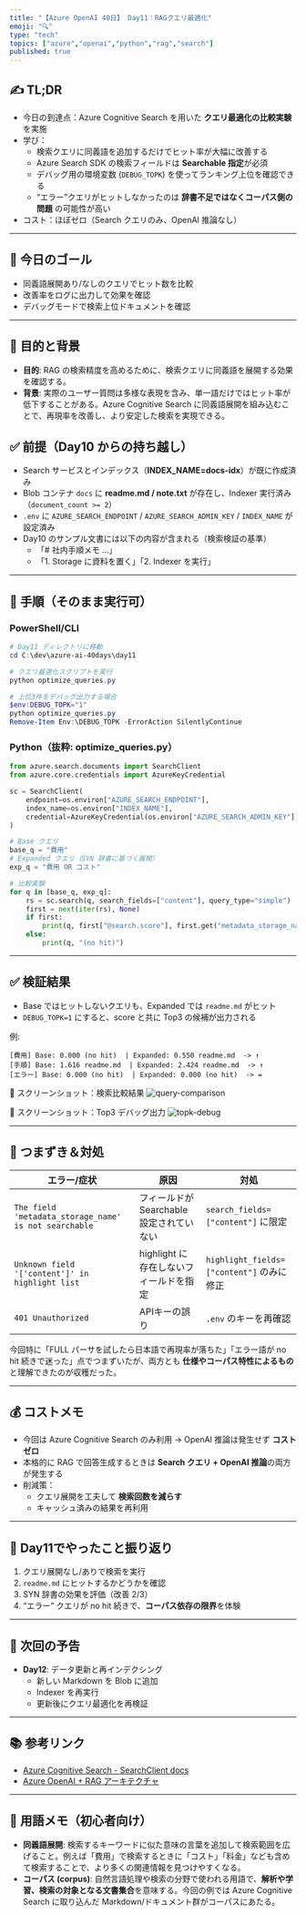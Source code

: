 ```yaml
---
title: "【Azure OpenAI 40日】 Day11：RAGクエリ最適化"
emoji: "🔍"
type: "tech"
topics: ["azure","openai","python","rag","search"]
published: true
---
```


## ✍️ TL;DR
- 今日の到達点：Azure Cognitive Search を用いた **クエリ最適化の比較実験** を実施
- 学び：
  - 検索クエリに同義語を追加するだけでヒット率が大幅に改善する
  - Azure Search SDK の検索フィールドは **Searchable 指定**が必須
  - デバッグ用の環境変数 (`DEBUG_TOPK`) を使ってランキング上位を確認できる
  - “エラー”クエリがヒットしなかったのは **辞書不足ではなくコーパス側の問題** の可能性が高い
- コスト：ほぼゼロ（Search クエリのみ、OpenAI 推論なし）

---

## 🧭 今日のゴール
- 同義語展開あり/なしのクエリでヒット数を比較
- 改善率をログに出力して効果を確認
- デバッグモードで検索上位ドキュメントを確認

---

## 🎯 目的と背景
- **目的**: RAG の検索精度を高めるために、検索クエリに同義語を展開する効果を確認する。
- **背景**: 実際のユーザー質問は多様な表現を含み、単一語だけではヒット率が低下することがある。Azure Cognitive Search に同義語展開を組み込むことで、再現率を改善し、より安定した検索を実現できる。

## ✅ 前提（Day10 からの持ち越し）
- Search サービスとインデックス（**INDEX_NAME=docs-idx**）が既に作成済み
- Blob コンテナ `docs` に **readme.md / note.txt** が存在し、Indexer 実行済み（`document_count >= 2`）
- `.env` に `AZURE_SEARCH_ENDPOINT` / `AZURE_SEARCH_ADMIN_KEY` / `INDEX_NAME` が設定済み
- Day10 のサンプル文書には以下の内容が含まれる（検索検証の基準）
  - 「# 社内手順メモ …」
  - 「1. Storage に資料を置く」「2. Indexer を実行」

---

## 🔧 手順（そのまま実行可）

### PowerShell/CLI
```powershell
# Day11 ディレクトリに移動
cd C:\dev\azure-ai-40days\day11

# クエリ最適化スクリプトを実行
python optimize_queries.py

# 上位3件をデバッグ出力する場合
$env:DEBUG_TOPK="1"
python optimize_queries.py
Remove-Item Env:\DEBUG_TOPK -ErrorAction SilentlyContinue
```

### Python（抜粋: optimize_queries.py）
```python
from azure.search.documents import SearchClient
from azure.core.credentials import AzureKeyCredential

sc = SearchClient(
    endpoint=os.environ["AZURE_SEARCH_ENDPOINT"],
    index_name=os.environ["INDEX_NAME"],
    credential=AzureKeyCredential(os.environ["AZURE_SEARCH_ADMIN_KEY"])
)

# Base クエリ
base_q = "費用"
# Expanded クエリ（SYN 辞書に基づく展開）
exp_q = "費用 OR コスト"

# 比較実験
for q in [base_q, exp_q]:
    rs = sc.search(q, search_fields=["content"], query_type="simple")
    first = next(iter(rs), None)
    if first:
        print(q, first["@search.score"], first.get("metadata_storage_name"))
    else:
        print(q, "(no hit)")
```

---

## ✅ 検証結果
- Base ではヒットしないクエリも、Expanded では `readme.md` がヒット
- `DEBUG_TOPK=1` にすると、score と共に Top3 の候補が出力される

例:
```
[費用] Base: 0.000 (no hit)  | Expanded: 0.550 readme.md  -> ↑
[手順] Base: 1.616 readme.md  | Expanded: 2.424 readme.md  -> ↑
[エラー] Base: 0.000 (no hit)  | Expanded: 0.000 (no hit)  -> =
```

📸 スクリーンショット：検索比較結果
![query-comparison](/images/day11/query-comparison.png)

📸 スクリーンショット：Top3 デバッグ出力
![topk-debug](/images/day11/topk-debug.png)

---

## 🧯 つまずき＆対処
| エラー/症状 | 原因 | 対処 |
|---|---|---|
| `The field 'metadata_storage_name' is not searchable` | フィールドが Searchable 設定されていない | `search_fields=["content"]` に限定 |
| `Unknown field '['content']' in highlight list` | highlight に存在しないフィールドを指定 | `highlight_fields=["content"]` のみに修正 |
| `401 Unauthorized` | APIキーの誤り | `.env` のキーを再確認 |

今回特に「FULL パーサを試したら日本語で再現率が落ちた」「エラー語が no hit 続きで迷った」点でつまずいたが、両方とも **仕様やコーパス特性によるもの**と理解できたのが収穫だった。

---

## 💰 コストメモ
- 今回は Azure Cognitive Search のみ利用 → OpenAI 推論は発生せず **コストゼロ**
- 本格的に RAG で回答生成するときは **Search クエリ + OpenAI 推論**の両方が発生する
- 削減策：
  - クエリ展開を工夫して **検索回数を減らす**
  - キャッシュ済みの結果を再利用

---

## 📌 Day11でやったこと振り返り
1. クエリ展開なし/ありで検索を実行
2. `readme.md` にヒットするかどうかを確認
3. SYN 辞書の効果を評価（改善 2/3）
4. “エラー” クエリが no hit 続きで、**コーパス依存の限界**を体験

---

## 🔮 次回の予告
- **Day12**: データ更新と再インデクシング
  - 新しい Markdown を Blob に追加
  - Indexer を再実行
  - 更新後にクエリ最適化を再検証

---

## 📚 参考リンク
- [Azure Cognitive Search - SearchClient docs](https://learn.microsoft.com/azure/search/search-query-overview)
- [Azure OpenAI + RAG アーキテクチャ](https://learn.microsoft.com/azure/architecture/example-scenario/ai/embeddings-rag)

---

## 🔰 用語メモ（初心者向け）
- **同義語展開**: 検索するキーワードに似た意味の言葉を追加して検索範囲を広げること。例えば「費用」で検索するときに「コスト」「料金」なども含めて検索することで、より多くの関連情報を見つけやすくなる。
- **コーパス (corpus)**: 自然言語処理や検索の分野で使われる用語で、**解析や学習、検索の対象となる文書集合**を意味する。今回の例では Azure Cognitive Search に取り込んだ Markdown/ドキュメント群がコーパスにあたる。

